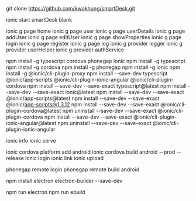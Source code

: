git clone https://github.com/kwokhung/smartDesk.git

ionic start smartDesk blank

ionic g page home
ionic g page user
ionic g page userDetails
ionic g page addUser
ionic g page editUser
ionic g page showProperties
ionic g page login
ionic g page register
ionic g page log
ionic g provider logger
ionic g provider userHelper
ionic g provider authService

npm install -g typescript cordova phonegap ionic
npm install -g typescript
npm install -g cordova
npm install -g phonegap
npm install -g ionic
npm install -g @ionic/cli-plugin-proxy
npm install --save-dev typescript @ionic/app-scripts @ionic/cli-plugin-ionic-angular @ionic/cli-plugin-cordova
npm install --save-dev --save-exact typescript@latest
npm install --save-dev --save-exact ionic@latest
npm install --save-dev --save-exact @ionic/app-scripts@latest
npm install --save-dev --save-exact @ionic/app-scripts@1.3.12
npm install --save-dev --save-exact @ionic/cli-plugin-cordova@latest
npm uninstall --save-dev --save-exact @ionic/cli-plugin-cordova
npm install --save-dev --save-exact @ionic/cli-plugin-ionic-angular@latest
npm uninstall --save-dev --save-exact @ionic/cli-plugin-ionic-angular


ionic info
ionic serve

ionic cordova platform add android
ionic cordova build android --prod --release
ionic login
ionic link
ionic upload

phonegap remote login
phonegap remote build android

npm install electron electron-builder --save-dev

npm run electron
npm run ebuild